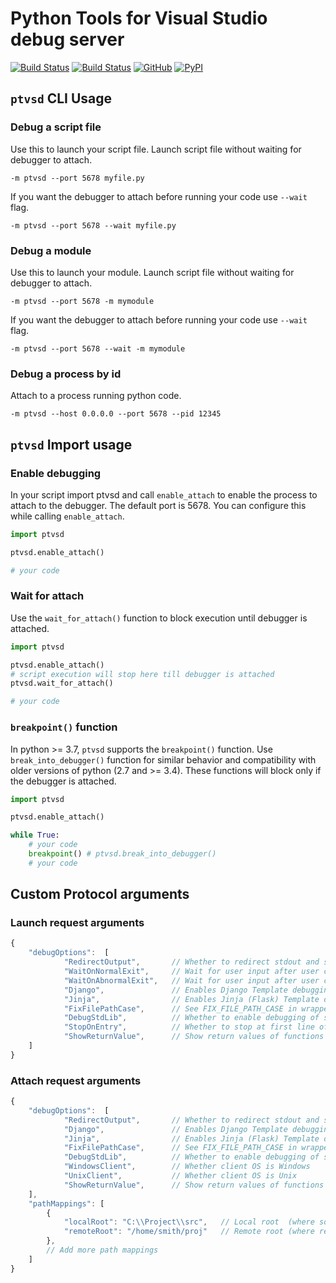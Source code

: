 # Python Tools for Visual Studio debug server

[![Build Status](https://ptvsd.visualstudio.com/_apis/public/build/definitions/557bd35a-f98d-4c49-9bc9-c7d548f78e4d/1/badge)](https://ptvsd.visualstudio.com/ptvsd/ptvsd%20Team/_build/index?definitionId=1)
[![Build Status](https://travis-ci.org/Microsoft/ptvsd.svg?branch=master)](https://travis-ci.org/Microsoft/ptvsd)
[![GitHub](https://img.shields.io/badge/license-MIT-brightgreen.svg)](https://raw.githubusercontent.com/Microsoft/ptvsd/master/LICENSE)
[![PyPI](https://img.shields.io/pypi/v/ptvsd.svg)](https://pypi.org/project/ptvsd/)

## `ptvsd` CLI Usage
### Debug a script file
Use this to launch your script file. Launch script file without waiting for debugger to attach.
```console
-m ptvsd --port 5678 myfile.py
```
If you want the debugger to attach before running your code use `--wait` flag.
```console
-m ptvsd --port 5678 --wait myfile.py
```

### Debug a module
Use this to launch your module. Launch script file without waiting for debugger to attach.
```console
-m ptvsd --port 5678 -m mymodule
```
If you want the debugger to attach before running your code use `--wait` flag.
```console
-m ptvsd --port 5678 --wait -m mymodule
```

### Debug a process by id
Attach to a process running python code.
```console
-m ptvsd --host 0.0.0.0 --port 5678 --pid 12345
```

## `ptvsd` Import usage
### Enable debugging
In your script import ptvsd and call `enable_attach` to enable the process to attach to the debugger. The default port is 5678. You can configure this while calling `enable_attach`. 
```python
import ptvsd

ptvsd.enable_attach()

# your code
```
### Wait for attach
Use the `wait_for_attach()` function to block execution until debugger is attached.
```python
import ptvsd

ptvsd.enable_attach()
# script execution will stop here till debugger is attached
ptvsd.wait_for_attach()

# your code
```

### `breakpoint()` function
In python >= 3.7, `ptvsd` supports the `breakpoint()` function. Use `break_into_debugger()` function for similar behavior and compatibility with older versions of python (2.7 and >= 3.4). These functions will block only if the debugger is attached.
```python
import ptvsd

ptvsd.enable_attach()

while True:
    # your code
    breakpoint() # ptvsd.break_into_debugger()
    # your code
```

## Custom Protocol arguments
### Launch request arguments
```js
{
    "debugOptions":  [
            "RedirectOutput",       // Whether to redirect stdout and stderr (see pydevd_comm.CMD_REDIRECT_OUTPUT)
            "WaitOnNormalExit",     // Wait for user input after user code exits normally
            "WaitOnAbnormalExit",   // Wait for user input after user code exits with error
            "Django",               // Enables Django Template debugging
            "Jinja",                // Enables Jinja (Flask) Template debugging
            "FixFilePathCase",      // See FIX_FILE_PATH_CASE in wrapper.py
            "DebugStdLib",          // Whether to enable debugging of standard library functions
            "StopOnEntry",          // Whether to stop at first line of user code
            "ShowReturnValue",      // Show return values of functions
    ]
}
```

### Attach request arguments
```js
{
    "debugOptions":  [
            "RedirectOutput",       // Whether to redirect stdout and stderr (see pydevd_comm.CMD_REDIRECT_OUTPUT)
            "Django",               // Enables Django Template debugging
            "Jinja",                // Enables Jinja (Flask) Template debugging
            "FixFilePathCase",      // See FIX_FILE_PATH_CASE in wrapper.py
            "DebugStdLib",          // Whether to enable debugging of standard library functions
            "WindowsClient",        // Whether client OS is Windows
            "UnixClient",           // Whether client OS is Unix
            "ShowReturnValue",      // Show return values of functions
    ],
    "pathMappings": [
        {
            "localRoot": "C:\\Project\\src",   // Local root  (where source and debugger running)
            "remoteRoot": "/home/smith/proj"   // Remote root (where remote code is running)
        },
        // Add more path mappings
    ]
}
```
